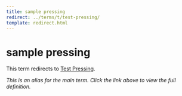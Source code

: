 ```yaml
---
title: sample pressing
redirect: ../terms/t/test-pressing/
template: redirect.html
---
```


# sample pressing

This term redirects to [Test Pressing](../terms/t/test-pressing/).

*This is an alias for the main term. Click the link above to view the full definition.*
